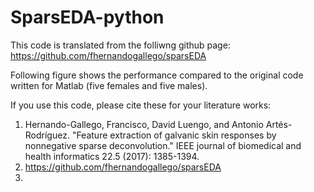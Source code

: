 # SparsEDA-python

This code is translated from the folliwng github page:
https://github.com/fhernandogallego/sparsEDA

Following figure shows the performance compared to the original code written for Matlab (five females and five males).




If you use this code, please cite these for your literature works:
1. Hernando-Gallego, Francisco, David Luengo, and Antonio Artés-Rodríguez. "Feature extraction of galvanic skin responses by nonnegative sparse deconvolution." IEEE journal of biomedical and health informatics 22.5 (2017): 1385-1394.
2. https://github.com/fhernandogallego/sparsEDA
3. 

